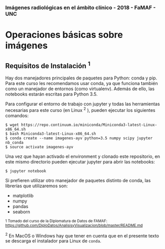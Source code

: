 ### Imágenes radiológicas en el ámbito clínico - 2018 - FaMAF - UNC

# Operaciones básicas sobre imágenes


## Requisitos de Instalación <sup>1</sup>

Hay dos manejadores principales de paquetes para Python: conda y pip. Para este curso les recomendamos usar conda, ya que funciona también como un manejador de entornos (como virtualenv). Además de ello, las notebooks estarán escritas para Python 3.5.

Para configurar el entorno de trabajo con jupyter y todas las herramientas necesarias para este curso (en Linux <sup>2</sup> ), pueden ejecutar los siguientes comandos:

```
$ wget https://repo.continuum.io/miniconda/Miniconda3-latest-Linux-x86_64.sh
$ bash Miniconda3-latest-Linux-x86_64.sh
$ conda create --name imagenes-ayv python=3.5 numpy scipy jupyter nb_conda
$ source activate imagenes-ayv
```

Una vez que hayan activado el environment y clonado este repositorio, en este mismo directorio pueden ejecutar jupyter para abrir las notebooks:

```
$ jupyter notebook
```

Si prefieren utilizar otro manejador de paquetes distinto de conda, las librerías que utilizaremos son:

* matplotlib
* numpy
* pandas
* seaborn


<!-- ## Datasets

Los datasets con los que estaremos trabajando se encuentran en https://cs.famaf.unc.edu.ar/~mteruel/datasets/diplodatos. Son pequeños, pero si quieren pueden llevarlos previamente descargados. -->


<sup>1</usp> Tomado del curso de la Diplomatura de Datos de FAMAF: https://github.com/DiploDatos/AnalisisyVisualizacion/blob/master/README.md

<sup>2</sup> En MacOS o Windows hay que tener en cuenta que en el presente texto se descarga el instalador para Linux de `conda`.
